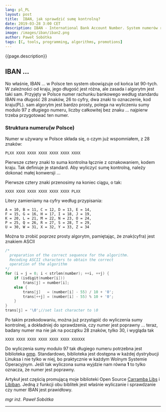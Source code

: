 ```yaml
---
lang: pl_PL
layout: post
title:  IBAN, jak sprawdzić sumę kontrolną?
date: 2019-03-28 3:00 CET 
description: IBAN - International Bank Account Number. System numerów rachunków bankowych używany we Wspólnocie Europejskiej. Niezawodny, uznawany na całym świecie, łatwy do weryfikacji. Czy łatwo można sprawdzić, poprawność otrzymanego numeru?
image: /images/iban/iban2.png
author: Paweł Sobótka
tags: [C, tools, programming, algorithms, promotions]
---
```


{{page.description}}

## IBAN ...

No właśnie, IBAN ... w Polsce ten system obowiązuje od końca lat 90-tych. W zależności od kraju, jego długość jest różna, ale zasada i algorytm jest taki sam. Przyjęty w Polsce numer rachunku bankowego według standardu IBAN ma długość 28 znaków, 26 to cyfry, dwa znaki to oznaczenie, kod kraju(PL). sam algorytm jest bardzo prosty, polega na wyliczeniu sumy modulo 97 z długiego numeru, liczby całkowitej bez znaku ... najpierw trzeba przygotować ten numer.

### Struktura numeru(w Polsce)

Numer w używany w Polsce składa się, o czym już wspomniałem, z 28 znaków:

```
PLXX XXXX XXXX XXXX XXXX XXXX XXXX
```

Pierwsze cztery znaki to suma kontrolna łącznie z oznakowaniem, kodem kraju. Tak definiuje je standard. Aby wyliczyć sumę kontrolną, należy dokonać małej konwersji ...

Pierwsze cztery znaki przenosimy na koniec ciągu, o tak:

```
XXXX XXXX XXXX XXXX XXXX XXXX PLXX
```

Litery zamieniamy na cyfry według przypisania:
```
A = 10, B = 11, C = 12, D = 13, E = 14, 
F = 15, G = 16, H = 17, I = 18, J = 19,
K = 20, L = 21, M = 22, N = 23, O = 24,
P = 25, Q = 26, R = 27, S = 28, T = 29,
U = 30, W = 31, X = 32, Y = 33, Z = 34 
```

Można to zrobić poprzez prosty algorytm, pamiętając, że znak(cyfra) jest znakiem ASCII

```c
/*
  preparation of the correct sequence for the algorithm. 
  Recoding ASCII characters to obtain the correct 
  operation of the algorithm
*/
for (i = j = 0; i < strlen(number); ++i, ++j) {
	if (isdigit(number[i]))
		trans[j] = number[i];
	else {
		trans[j]   = (number[i] - 55) / 10 + '0';
		trans[++j] = (number[i] - 55) % 10 + '0';
	}
}
trans[j] = '\0';//set last character to \0
```
Po takim przekodowaniu, można już przystąpić do wyliczenia sumy kontrolnej, a dokładniej do sprawdzenia, czy numer jest poprawny ... teraz, badany numer ma nie jak na początku 28 znaków, tylko 30, i wygląda tak

```
XXXX XXXX XXXX XXXX XXXX XXXX XXXXXX
```

Do wyliczenia sumy modulo 97 tak długiego numeru potrzebna jest biblioteka [gmp](https://gmplib.org/ "GMP Library Home Page"). Standardowo, biblioteka jest dostępna w każdej dystrybucji Linuksa i nie tylko w niej, bo praktycznie w każdym Wolnym Systemie Operacyjnym. Jeśli tak wyliczona suma wyjdzie nam równa **1** to tylko oznacza, że numer jest poprawny. 

Artykuł jest częścią promującą moje biblioteki Open Source [Carramba Libs](https://github.com/majsterklepka/carramba-libs.git "Carramba Libs Repository") i [Libiban](https://github.com/majsterklepka/libiban.git "Libiban Repsitory"). Jedną z funkcji obu biblitek jest właśnie wyliczanie i sprawdzanie czy numer IBAN jest prawidłowy. 


_mgr inż. Paweł Sobótka_
- - - 
